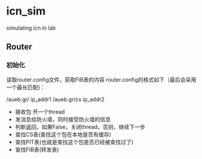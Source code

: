 # icn_sim
simulating icn in lab

## Router

### 初始化
读取router.config文件，获取FIB表的内容
router.config的格式如下（最后会采用一个最长匹配)：

/aueb.gr/   ip_addr1
/aueb.gr/cs ip_addr2

- 接收包
开一个thread
- 发消息给防火墙，同时接受防火墙的信息
- 判断返回，如果False，关闭thread，否则，继续下一步
- 查找CS表(查找这个包在本地是否有缓存)
- 查找PIT表(也就是查找这个包是否已经被查找过了)
- 查找FIB表(转发表)
